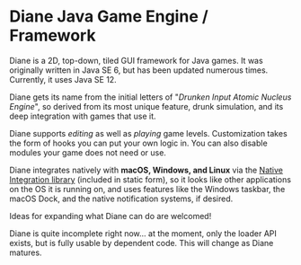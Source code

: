 # Diane Java Game Engine / Framework

Diane is a 2D, top-down, tiled GUI framework for Java games. It was originally written in Java SE 6, but has been updated numerous times. Currently, it uses Java SE 12.

Diane gets its name from the initial letters of "*Drunken Input Atomic Nucleus Engine*", so derived from its most unique feature, drunk simulation, and its deep integration with games that use it.

Diane supports *editing* as well as *playing* game levels. Customization takes the form of hooks you can put your own logic in. You can also disable modules your game does not need or use.

Diane integrates natively with **macOS, Windows, and Linux** via the [Native Integration library](https://github.com/PuttySoftware/lib-java-native-integration) (included in static form), so it looks like other applications on the OS it is running on, and uses features like the Windows taskbar, the macOS Dock, and the native notification systems, if desired.

Ideas for expanding what Diane can do are welcomed!

Diane is quite incomplete right now... at the moment, only the loader API exists, but is fully usable by dependent code. This will change as Diane matures.
